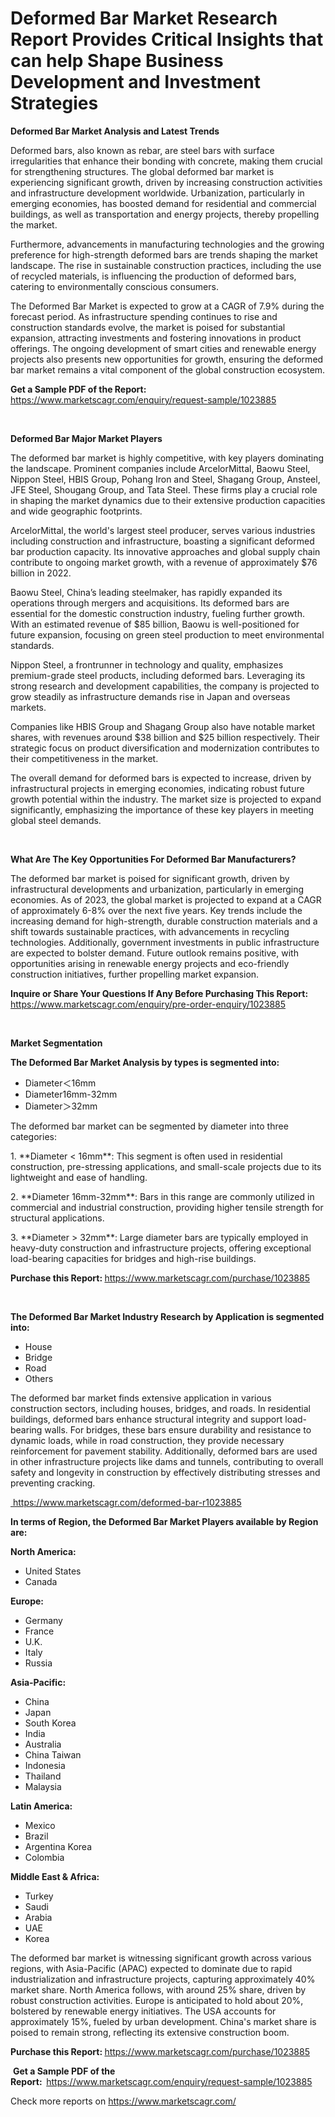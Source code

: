 <p><h1>Deformed Bar Market Research Report Provides Critical Insights that can help Shape Business Development and Investment Strategies</h1></p><p><strong>Deformed Bar Market Analysis and Latest Trends</strong></p>
<p><p>Deformed bars, also known as rebar, are steel bars with surface irregularities that enhance their bonding with concrete, making them crucial for strengthening structures. The global deformed bar market is experiencing significant growth, driven by increasing construction activities and infrastructure development worldwide. Urbanization, particularly in emerging economies, has boosted demand for residential and commercial buildings, as well as transportation and energy projects, thereby propelling the market.</p><p>Furthermore, advancements in manufacturing technologies and the growing preference for high-strength deformed bars are trends shaping the market landscape. The rise in sustainable construction practices, including the use of recycled materials, is influencing the production of deformed bars, catering to environmentally conscious consumers. </p><p>The Deformed Bar Market is expected to grow at a CAGR of 7.9% during the forecast period. As infrastructure spending continues to rise and construction standards evolve, the market is poised for substantial expansion, attracting investments and fostering innovations in product offerings. The ongoing development of smart cities and renewable energy projects also presents new opportunities for growth, ensuring the deformed bar market remains a vital component of the global construction ecosystem.</p></p>
<p><strong>Get a Sample PDF of the Report:&nbsp;</strong> <a href="https://www.marketscagr.com/enquiry/request-sample/1023885?utm_campaign=3169&utm_medium=2&utm_source=Github&utm_content=ia&utm_term=05032025&utm_id=deformed-bar">https://www.marketscagr.com/enquiry/request-sample/1023885</a></p>
<p>&nbsp;</p>
<p><strong>Deformed Bar Major Market Players</strong></p>
<p><p>The deformed bar market is highly competitive, with key players dominating the landscape. Prominent companies include ArcelorMittal, Baowu Steel, Nippon Steel, HBIS Group, Pohang Iron and Steel, Shagang Group, Ansteel, JFE Steel, Shougang Group, and Tata Steel. These firms play a crucial role in shaping the market dynamics due to their extensive production capacities and wide geographic footprints.</p><p>ArcelorMittal, the world's largest steel producer, serves various industries including construction and infrastructure, boasting a significant deformed bar production capacity. Its innovative approaches and global supply chain contribute to ongoing market growth, with a revenue of approximately $76 billion in 2022.</p><p>Baowu Steel, China’s leading steelmaker, has rapidly expanded its operations through mergers and acquisitions. Its deformed bars are essential for the domestic construction industry, fueling further growth. With an estimated revenue of $85 billion, Baowu is well-positioned for future expansion, focusing on green steel production to meet environmental standards.</p><p>Nippon Steel, a frontrunner in technology and quality, emphasizes premium-grade steel products, including deformed bars. Leveraging its strong research and development capabilities, the company is projected to grow steadily as infrastructure demands rise in Japan and overseas markets.</p><p>Companies like HBIS Group and Shagang Group also have notable market shares, with revenues around $38 billion and $25 billion respectively. Their strategic focus on product diversification and modernization contributes to their competitiveness in the market.</p><p>The overall demand for deformed bars is expected to increase, driven by infrastructural projects in emerging economies, indicating robust future growth potential within the industry. The market size is projected to expand significantly, emphasizing the importance of these key players in meeting global steel demands.</p></p>
<p>&nbsp;</p>
<p><strong>What Are The Key Opportunities For Deformed Bar Manufacturers?</strong></p>
<p><p>The deformed bar market is poised for significant growth, driven by infrastructural developments and urbanization, particularly in emerging economies. As of 2023, the global market is projected to expand at a CAGR of approximately 6-8% over the next five years. Key trends include the increasing demand for high-strength, durable construction materials and a shift towards sustainable practices, with advancements in recycling technologies. Additionally, government investments in public infrastructure are expected to bolster demand. Future outlook remains positive, with opportunities arising in renewable energy projects and eco-friendly construction initiatives, further propelling market expansion.</p></p>
<p><strong>Inquire or Share Your Questions If Any Before Purchasing This Report:</strong> <a href="https://www.marketscagr.com/enquiry/pre-order-enquiry/1023885?utm_campaign=3169&utm_medium=2&utm_source=Github&utm_content=ia&utm_term=05032025&utm_id=deformed-bar">https://www.marketscagr.com/enquiry/pre-order-enquiry/1023885</a></p>
<p>&nbsp;</p>
<p><strong>Market Segmentation</strong></p>
<p><strong>The Deformed Bar Market Analysis by types is segmented into:</strong></p>
<p><ul><li>Diameter＜16mm</li><li>Diameter16mm-32mm</li><li>Diameter＞32mm</li></ul></p>
<p><p>The deformed bar market can be segmented by diameter into three categories: </p><p>1. **Diameter < 16mm**: This segment is often used in residential construction, pre-stressing applications, and small-scale projects due to its lightweight and ease of handling. </p><p>2. **Diameter 16mm-32mm**: Bars in this range are commonly utilized in commercial and industrial construction, providing higher tensile strength for structural applications.</p><p>3. **Diameter > 32mm**: Large diameter bars are typically employed in heavy-duty construction and infrastructure projects, offering exceptional load-bearing capacities for bridges and high-rise buildings.</p></p>
<p><strong>Purchase this Report:&nbsp;</strong><a href="https://www.marketscagr.com/purchase/1023885?utm_campaign=3169&utm_medium=2&utm_source=Github&utm_content=ia&utm_term=05032025&utm_id=deformed-bar">https://www.marketscagr.com/purchase/1023885</a></p>
<p>&nbsp;</p>
<p><strong>The Deformed Bar Market Industry Research by Application is segmented into:</strong></p>
<p><ul><li>House</li><li>Bridge</li><li>Road</li><li>Others</li></ul></p>
<p><p>The deformed bar market finds extensive application in various construction sectors, including houses, bridges, and roads. In residential buildings, deformed bars enhance structural integrity and support load-bearing walls. For bridges, these bars ensure durability and resistance to dynamic loads, while in road construction, they provide necessary reinforcement for pavement stability. Additionally, deformed bars are used in other infrastructure projects like dams and tunnels, contributing to overall safety and longevity in construction by effectively distributing stresses and preventing cracking.</p></p>
<p><a href="https://www.marketscagr.com/deformed-bar-r1023885?utm_campaign=3169&utm_medium=2&utm_source=Github&utm_content=ia&utm_term=05032025&utm_id=deformed-bar">&nbsp;https://www.marketscagr.com/deformed-bar-r1023885</a></p>
<p><strong>In terms of Region, the Deformed Bar Market Players available by Region are:</strong></p>
<p>
    <p> <strong> North America: </strong>
        <ul>
            <li>United States</li>
            <li>Canada</li>
        </ul>
        </p> 
    <p> <strong> Europe: </strong>
        <ul>
            <li>Germany</li>
            <li>France</li>
            <li>U.K.</li>
            <li>Italy</li>
            <li>Russia</li>
        </ul>
        </p> 
    <p> <strong> Asia-Pacific: </strong>
        <ul>
            <li>China</li>
            <li>Japan</li>
            <li>South Korea</li>
            <li>India</li>
            <li>Australia</li>
            <li>China Taiwan</li>
            <li>Indonesia</li>
            <li>Thailand</li>
            <li>Malaysia</li>
        </ul>
        </p> 
    <p> <strong> Latin America: </strong>
        <ul>
            <li>Mexico</li>
            <li>Brazil</li>
            <li>Argentina Korea</li>
            <li>Colombia</li>
        </ul>
        </p> 
    <p> <strong> Middle East & Africa: </strong>
        <ul>
            <li>Turkey</li>
            <li>Saudi</li>
            <li>Arabia</li>
            <li>UAE</li>
            <li>Korea</li>
        </ul>
    </p>
    </p>
<p><p>The deformed bar market is witnessing significant growth across various regions, with Asia-Pacific (APAC) expected to dominate due to rapid industrialization and infrastructure projects, capturing approximately 40% market share. North America follows, with around 25% share, driven by robust construction activities. Europe is anticipated to hold about 20%, bolstered by renewable energy initiatives. The USA accounts for approximately 15%, fueled by urban development. China's market share is poised to remain strong, reflecting its extensive construction boom.</p></p>
<p><strong>Purchase this Report: </strong><a href="https://www.marketscagr.com/purchase/1023885?utm_campaign=3169&utm_medium=2&utm_source=Github&utm_content=ia&utm_term=05032025&utm_id=deformed-bar">https://www.marketscagr.com/purchase/1023885</a></p>
<p>&nbsp;<strong>Get a Sample PDF of the Report:&nbsp;&nbsp;</strong><a href="https://www.marketscagr.com/enquiry/request-sample/1023885?utm_campaign=3169&utm_medium=2&utm_source=Github&utm_content=ia&utm_term=05032025&utm_id=deformed-bar">https://www.marketscagr.com/enquiry/request-sample/1023885</a></p>
<p><strong></strong></p>
<p>Check more reports on <a href="https://www.marketscagr.com/?utm_campaign=3169&utm_medium=2&utm_source=Github&utm_content=ia&utm_term=05032025&utm_id=deformed-bar">https://www.marketscagr.com/</a></p>
